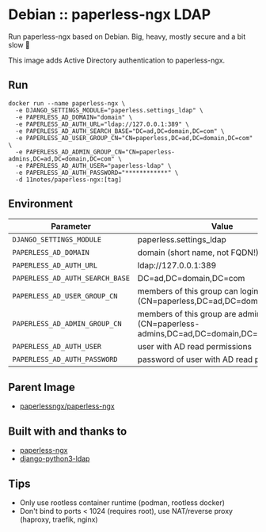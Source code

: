 # Debian :: paperless-ngx LDAP
Run paperless-ngx based on Debian. Big, heavy, mostly secure and a bit slow 🍟

This image adds Active Directory authentication to paperless-ngx.

## Run
```shell
docker run --name paperless-ngx \
  -e DJANGO_SETTINGS_MODULE="paperless.settings_ldap" \
  -e PAPERLESS_AD_DOMAIN="domain" \
  -e PAPERLESS_AD_AUTH_URL="ldap://127.0.0.1:389" \
  -e PAPERLESS_AD_AUTH_SEARCH_BASE="DC=ad,DC=domain,DC=com" \
  -e PAPERLESS_AD_USER_GROUP_CN="CN=paperless,DC=ad,DC=domain,DC=com" \
  -e PAPERLESS_AD_ADMIN_GROUP_CN="CN=paperless-admins,DC=ad,DC=domain,DC=com" \
  -e PAPERLESS_AD_AUTH_USER="paperless-ldap" \
  -e PAPERLESS_AD_AUTH_PASSWORD="************" \
  -d 11notes/paperless-ngx:[tag]
```

## Environment
| Parameter | Value | Default |
| --- | --- | --- |
| `DJANGO_SETTINGS_MODULE` | paperless.settings_ldap |  |
| `PAPERLESS_AD_DOMAIN` | domain (short name, not FQDN!) |  |
| `PAPERLESS_AD_AUTH_URL` | ldap://127.0.0.1:389 |  |
| `PAPERLESS_AD_AUTH_SEARCH_BASE` | DC=ad,DC=domain,DC=com |  |
| `PAPERLESS_AD_USER_GROUP_CN` | members of this group can login (CN=paperless,DC=ad,DC=domain,DC=com) |  |
| `PAPERLESS_AD_ADMIN_GROUP_CN` | members of this group are administrators (CN=paperless-admins,DC=ad,DC=domain,DC=com) |  |
| `PAPERLESS_AD_AUTH_USER` | user with AD read permissions |  |
| `PAPERLESS_AD_AUTH_PASSWORD` | password of user with AD read permissions |  |

## Parent Image
* [paperlessngx/paperless-ngx](https://hub.docker.com/r/paperlessngx/paperless-ngx)

## Built with and thanks to
* [paperless-ngx](https://github.com/paperless-ngx/paperless-ngx)
* [django-python3-ldap](https://github.com/etianen/django-python3-ldap)

## Tips
* Only use rootless container runtime (podman, rootless docker)
* Don't bind to ports < 1024 (requires root), use NAT/reverse proxy (haproxy, traefik, nginx)